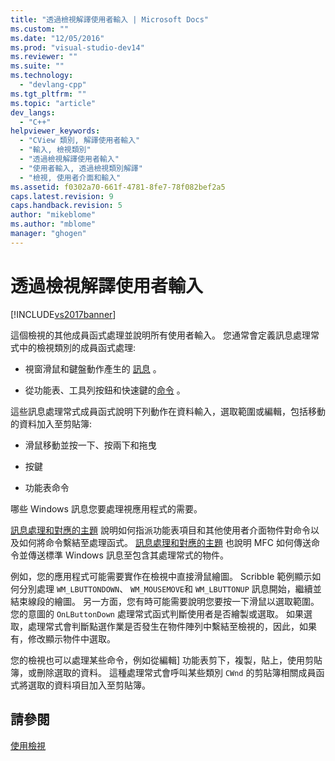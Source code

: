 ```yaml
---
title: "透過檢視解譯使用者輸入 | Microsoft Docs"
ms.custom: ""
ms.date: "12/05/2016"
ms.prod: "visual-studio-dev14"
ms.reviewer: ""
ms.suite: ""
ms.technology: 
  - "devlang-cpp"
ms.tgt_pltfrm: ""
ms.topic: "article"
dev_langs: 
  - "C++"
helpviewer_keywords: 
  - "CView 類別, 解譯使用者輸入"
  - "輸入, 檢視類別"
  - "透過檢視解譯使用者輸入"
  - "使用者輸入, 透過檢視類別解譯"
  - "檢視, 使用者介面和輸入"
ms.assetid: f0302a70-661f-4781-8fe7-78f082bef2a5
caps.latest.revision: 9
caps.handback.revision: 5
author: "mikeblome"
ms.author: "mblome"
manager: "ghogen"
---
```

# 透過檢視解譯使用者輸入
[!INCLUDE[vs2017banner](../assembler/inline/includes/vs2017banner.md)]

這個檢視的其他成員函式處理並說明所有使用者輸入。  您通常會定義訊息處理常式中的檢視類別的成員函式處理:  
  
-   視窗滑鼠和鍵盤動作產生的 [訊息](../mfc/messages.md) 。  
  
-   從功能表、工具列按鈕和快速鍵的[命令](../mfc/user-interface-objects-and-command-ids.md) 。  
  
 這些訊息處理常式成員函式說明下列動作在資料輸入，選取範圍或編輯，包括移動的資料加入至剪貼簿:  
  
-   滑鼠移動並按一下、按兩下和拖曳  
  
-   按鍵  
  
-   功能表命令  
  
 哪些 Windows 訊息您要處理視應用程式的需要。  
  
 [訊息處理和對應的主題](../mfc/message-handling-and-mapping.md) 說明如何指派功能表項目和其他使用者介面物件對命令以及如何將命令繫結至處理函式。  [訊息處理和對應的主題](../mfc/message-handling-and-mapping.md) 也說明 MFC 如何傳送命令並傳送標準 Windows 訊息至包含其處理常式的物件。  
  
 例如，您的應用程式可能需要實作在檢視中直接滑鼠繪圖。  Scribble 範例顯示如何分別處理 `WM_LBUTTONDOWN`、 `WM_MOUSEMOVE`和 `WM_LBUTTONUP` 訊息開始，繼續並結束線段的繪圖。  另一方面，您有時可能需要說明您要按一下滑鼠以選取範圍。  您的意圖的 `OnLButtonDown` 處理常式函式判斷使用者是否繪製或選取。  如果選取，處理常式會判斷點選作業是否發生在物件陣列中繫結至檢視的，因此，如果有，修改顯示物件中選取。  
  
 您的檢視也可以處理某些命令，例如從編輯\] 功能表剪下，複製，貼上，使用剪貼簿，或刪除選取的資料。  這種處理常式會呼叫某些類別 `CWnd` 的剪貼簿相關成員函式將選取的資料項目加入至剪貼簿。  
  
## 請參閱  
 [使用檢視](../mfc/using-views.md)